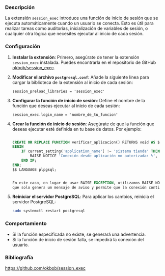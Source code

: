 ### Descripción
La extensión `session_exec` introduce una función de inicio de sesión que se ejecuta automáticamente cuando un usuario se conecta. Esto es útil para realizar tareas como auditorías, inicialización de variables de sesión, o cualquier otra lógica que necesites ejecutar al inicio de cada sesión.

### Configuración

1. **Instalar la extensión**:
    Primero, asegúrate de tener la extensión `session_exec` instalada. Puedes encontrarla en el repositorio de GitHub [okbob/session_exec](https://github.com/okbob/session_exec).

2. **Modificar el archivo `postgresql.conf`**:
    Añade la siguiente línea para cargar la biblioteca de la extensión al inicio de cada sesión:

    ```plaintext
    session_preload_libraries = 'session_exec'
    ```

3. **Configurar la función de inicio de sesión**:
    Define el nombre de la función que deseas ejecutar al inicio de cada sesión:

    ```plaintext
    session_exec.login_name = 'nombre_de_tu_funcion'
    ```

4. **Crear la función de inicio de sesión**:
    Asegúrate de que la función que deseas ejecutar esté definida en tu base de datos. Por ejemplo:

    ```sql
 
    CREATE OR REPLACE FUNCTION verificar_aplicacion() RETURNS void AS $$
    BEGIN
        IF current_setting('application_name') != 'sistema tienda' THEN
            RAISE NOTICE 'Conexión desde aplicación no autorizada: %', current_setting('application_name');
        END IF;
    END;
    $$ LANGUAGE plpgsql;
    
    
    En este caso, en lugar de usar RAISE EXCEPTION, utilizamos RAISE NOTICE,
    que solo genera un mensaje de aviso y permite que la conexión continúe

    
    ```

5. **Reiniciar el servidor PostgreSQL**:
    Para aplicar los cambios, reinicia el servidor PostgreSQL:

    ```sh
    sudo systemctl restart postgresql
    ```

### Comportamiento
- Si la función especificada no existe, se generará una advertencia.
- Si la función de inicio de sesión falla, se impedirá la conexión del usuario.
 
### Bibliografía
https://github.com/okbob/session_exec
